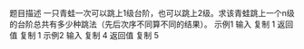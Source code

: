 题目描述
一只青蛙一次可以跳上1级台阶，也可以跳上2级。求该青蛙跳上一个n级的台阶总共有多少种跳法（先后次序不同算不同的结果）。
示例1
输入
复制
1
返回值
复制
1
示例2
输入
复制
4
返回值
复制
5